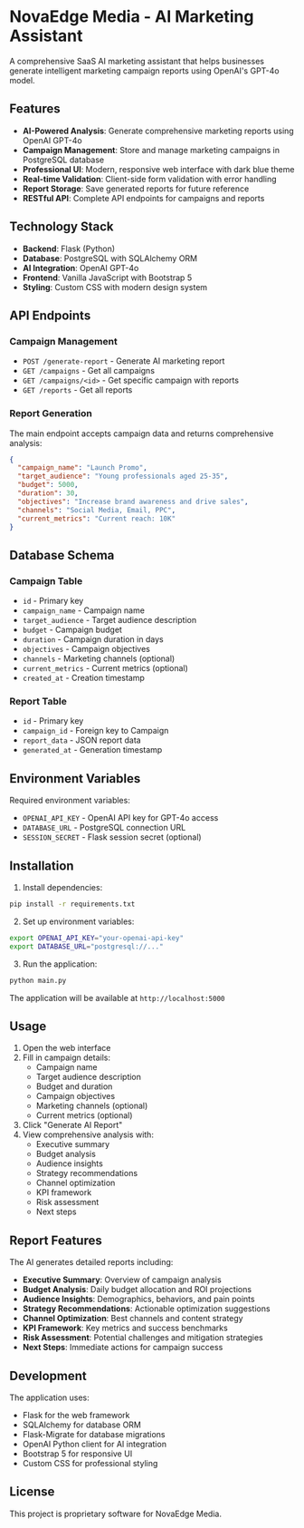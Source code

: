 # NovaEdge Media - AI Marketing Assistant

A comprehensive SaaS AI marketing assistant that helps businesses generate intelligent marketing campaign reports using OpenAI's GPT-4o model.

## Features

- **AI-Powered Analysis**: Generate comprehensive marketing reports using OpenAI GPT-4o
- **Campaign Management**: Store and manage marketing campaigns in PostgreSQL database
- **Professional UI**: Modern, responsive web interface with dark blue theme
- **Real-time Validation**: Client-side form validation with error handling
- **Report Storage**: Save generated reports for future reference
- **RESTful API**: Complete API endpoints for campaigns and reports

## Technology Stack

- **Backend**: Flask (Python)
- **Database**: PostgreSQL with SQLAlchemy ORM
- **AI Integration**: OpenAI GPT-4o
- **Frontend**: Vanilla JavaScript with Bootstrap 5
- **Styling**: Custom CSS with modern design system

## API Endpoints

### Campaign Management
- `POST /generate-report` - Generate AI marketing report
- `GET /campaigns` - Get all campaigns
- `GET /campaigns/<id>` - Get specific campaign with reports
- `GET /reports` - Get all reports

### Report Generation
The main endpoint accepts campaign data and returns comprehensive analysis:

```json
{
  "campaign_name": "Launch Promo",
  "target_audience": "Young professionals aged 25-35",
  "budget": 5000,
  "duration": 30,
  "objectives": "Increase brand awareness and drive sales",
  "channels": "Social Media, Email, PPC",
  "current_metrics": "Current reach: 10K"
}
```

## Database Schema

### Campaign Table
- `id` - Primary key
- `campaign_name` - Campaign name
- `target_audience` - Target audience description
- `budget` - Campaign budget
- `duration` - Campaign duration in days
- `objectives` - Campaign objectives
- `channels` - Marketing channels (optional)
- `current_metrics` - Current metrics (optional)
- `created_at` - Creation timestamp

### Report Table
- `id` - Primary key
- `campaign_id` - Foreign key to Campaign
- `report_data` - JSON report data
- `generated_at` - Generation timestamp

## Environment Variables

Required environment variables:
- `OPENAI_API_KEY` - OpenAI API key for GPT-4o access
- `DATABASE_URL` - PostgreSQL connection URL
- `SESSION_SECRET` - Flask session secret (optional)

## Installation

1. Install dependencies:
```bash
pip install -r requirements.txt
```

2. Set up environment variables:
```bash
export OPENAI_API_KEY="your-openai-api-key"
export DATABASE_URL="postgresql://..."
```

3. Run the application:
```bash
python main.py
```

The application will be available at `http://localhost:5000`

## Usage

1. Open the web interface
2. Fill in campaign details:
   - Campaign name
   - Target audience description
   - Budget and duration
   - Campaign objectives
   - Marketing channels (optional)
   - Current metrics (optional)
3. Click "Generate AI Report"
4. View comprehensive analysis with:
   - Executive summary
   - Budget analysis
   - Audience insights
   - Strategy recommendations
   - Channel optimization
   - KPI framework
   - Risk assessment
   - Next steps

## Report Features

The AI generates detailed reports including:
- **Executive Summary**: Overview of campaign analysis
- **Budget Analysis**: Daily budget allocation and ROI projections
- **Audience Insights**: Demographics, behaviors, and pain points
- **Strategy Recommendations**: Actionable optimization suggestions
- **Channel Optimization**: Best channels and content strategy
- **KPI Framework**: Key metrics and success benchmarks
- **Risk Assessment**: Potential challenges and mitigation strategies
- **Next Steps**: Immediate actions for campaign success

## Development

The application uses:
- Flask for the web framework
- SQLAlchemy for database ORM
- Flask-Migrate for database migrations
- OpenAI Python client for AI integration
- Bootstrap 5 for responsive UI
- Custom CSS for professional styling

## License

This project is proprietary software for NovaEdge Media.